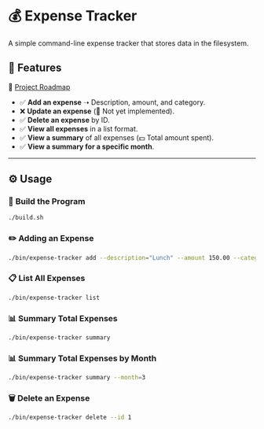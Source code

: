 # 💰 **Expense Tracker**

A simple command-line expense tracker that stores data in the filesystem.

## 🚀 **Features**

🔗 [Project Roadmap](https://roadmap.sh/projects/expense-tracker)

- ✅ **Add an expense** ➝ Description, amount, and category.
- ❌ **Update an expense** (🚧 Not yet implemented).
- ✅ **Delete an expense** by ID.
- ✅ **View all expenses** in a list format.
- ✅ **View a summary** of all expenses (💵 Total amount spent).
- ✅ **View a summary for a specific month**.

---

## ⚙️ **Usage**

### 🔨 **Build the Program**

```sh
./build.sh
```

### ✏️ **Adding an Expense**

```sh
./bin/expense-tracker add --description="Lunch" --amount 150.00 --category="Food"
```

### 📋 **List All Expenses**

```sh
./bin/expense-tracker list
```

### 📊 **Summary Total Expenses**

```sh
./bin/expense-tracker summary
```

### 📊 **Summary Total Expenses by Month**

```sh
./bin/expense-tracker summary --month=3
```

### 🗑️ **Delete an Expense**

```sh
./bin/expense-tracker delete --id 1
```
